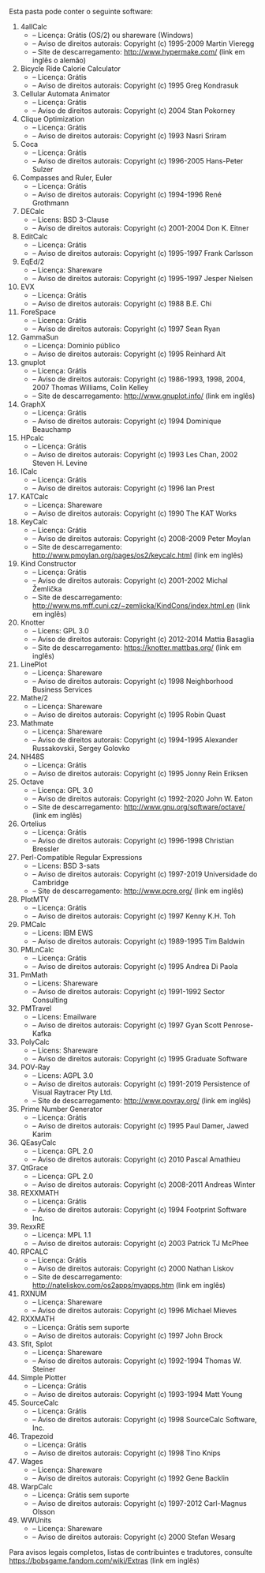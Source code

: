 ﻿Esta pasta pode conter o seguinte software:

1. 4allCalc
   - – Licença: Grátis (OS/2) ou shareware (Windows)
   - – Aviso de direitos autorais: Copyright (c) 1995-2009 Martin Vieregg
   - – Site de descarregamento: http://www.hypermake.com/ (link em inglês o alemão)
2. Bicycle Ride Calorie Calculator
   - – Licença: Grátis
   - – Aviso de direitos autorais: Copyright (c) 1995 Greg Kondrasuk
3. Cellular Automata Animator
   - – Licença: Grátis
   - – Aviso de direitos autorais: Copyright (c) 2004 Stan Pokorney
4. Clique Optimization
   - – Licença: Grátis
   - – Aviso de direitos autorais: Copyright (c) 1993 Nasri Sriram
5. Coca
   - – Licença: Grátis
   - – Aviso de direitos autorais: Copyright (c) 1996-2005 Hans-Peter Sulzer
6. Compasses and Ruler, Euler
   - – Licença: Grátis
   - – Aviso de direitos autorais: Copyright (c) 1994-1996 René Grothmann
7. DECalc
   - – Licens: BSD 3-Clause
   - – Aviso de direitos autorais: Copyright (c) 2001-2004 Don K. Eitner
8. EditCalc
   - – Licença: Grátis
   - – Aviso de direitos autorais: Copyright (c) 1995-1997 Frank Carlsson
9. EqEd/2
   - – Licença: Shareware
   - – Aviso de direitos autorais: Copyright (c) 1995-1997 Jesper Nielsen
10. EVX
    - – Licença: Grátis
    - – Aviso de direitos autorais: Copyright (c) 1988 B.E. Chi
11. ForeSpace
    - – Licença: Grátis
    - – Aviso de direitos autorais: Copyright (c) 1997 Sean Ryan
12. GammaSun
    - – Licença: Dominio público
    - – Aviso de direitos autorais: Copyright (c) 1995 Reinhard Alt
13. gnuplot
    - – Licença: Grátis
    - – Aviso de direitos autorais: Copyright (c) 1986-1993, 1998, 2004, 2007 Thomas Williams, Colin Kelley
    - – Site de descarregamento: http://www.gnuplot.info/ (link em inglês)
14. GraphX
    - – Licença: Grátis
    - – Aviso de direitos autorais: Copyright (c) 1994 Dominique Beauchamp
15. HPcalc
    - – Licença: Grátis
    - – Aviso de direitos autorais: Copyright (c) 1993 Les Chan, 2002 Steven H. Levine
16. ICalc
    - – Licença: Grátis
    - – Aviso de direitos autorais: Copyright (c) 1996 Ian Prest
17. KATCalc
    - – Licença: Shareware
    - – Aviso de direitos autorais: Copyright (c) 1990 The KAT Works
18. KeyCalc
    - – Licença: Grátis
    - – Aviso de direitos autorais: Copyright (c) 2008-2009 Peter Moylan
    - – Site de descarregamento: http://www.pmoylan.org/pages/os2/keycalc.html (link em inglês)
19. Kind Constructor
    - – Licença: Grátis
    - – Aviso de direitos autorais: Copyright (c) 2001-2002 Michal Žemlička
    - – Site de descarregamento: http://www.ms.mff.cuni.cz/~zemlicka/KindCons/index.html.en (link em inglês)
20. Knotter
    - – Licens: GPL 3.0
    - – Aviso de direitos autorais: Copyright (c) 2012-2014 Mattia Basaglia
    - – Site de descarregamento: https://knotter.mattbas.org/ (link em inglês)
21. LinePlot
    - – Licença: Shareware
    - – Aviso de direitos autorais: Copyright (c) 1998 Neighborhood Business Services
22. Mathe/2
    - – Licença: Shareware
    - – Aviso de direitos autorais: Copyright (c) 1995 Robin Quast
23. Mathmate
    - – Licença: Shareware
    - – Aviso de direitos autorais: Copyright (c) 1994-1995 Alexander Russakovskii, Sergey Golovko
24. NH48S
    - – Licença: Grátis
    - – Aviso de direitos autorais: Copyright (c) 1995 Jonny Rein Eriksen
25. Octave
    - – Licença: GPL 3.0
    - – Aviso de direitos autorais: Copyright (c) 1992-2020 John W. Eaton
    - – Site de descarregamento: http://www.gnu.org/software/octave/ (link em inglês)
26. Ortelius
    - – Licença: Grátis
    - – Aviso de direitos autorais: Copyright (c) 1996-1998 Christian Bressler
27. Perl-Compatible Regular Expressions
    - – Licens: BSD 3-sats
    - – Aviso de direitos autorais: Copyright (c) 1997-2019 Universidade do Cambridge
    - – Site de descarregamento: http://www.pcre.org/ (link em inglês)
28. PlotMTV
    - – Licença: Grátis
    - – Aviso de direitos autorais: Copyright (c) 1997 Kenny K.H. Toh
29. PMCalc
    - – Licens: IBM EWS
    - – Aviso de direitos autorais: Copyright (c) 1989-1995 Tim Baldwin
30. PMLnCalc
    - – Licença: Grátis
    - – Aviso de direitos autorais: Copyright (c) 1995 Andrea Di Paola
31. PmMath
    - – Licens: Shareware
    - – Aviso de direitos autorais: Copyright (c) 1991-1992 Sector Consulting
32. PMTravel
    - – Licens: Emailware
    - – Aviso de direitos autorais: Copyright (c) 1997 Gyan Scott Penrose-Kafka
33. PolyCalc
    - – Licens: Shareware
    - – Aviso de direitos autorais: Copyright (c) 1995 Graduate Software
34. POV-Ray
    - – Licens: AGPL 3.0
    - – Aviso de direitos autorais: Copyright (c) 1991-2019 Persistence of Visual Raytracer Pty Ltd.
    - – Site de descarregamento: http://www.povray.org/ (link em inglês)
35. Prime Number Generator
    - – Licença: Grátis
    - – Aviso de direitos autorais: Copyright (c) 1995 Paul Damer, Jawed Karim
36. QEasyCalc
    - – Licença: GPL 2.0
    - – Aviso de direitos autorais: Copyright (c) 2010 Pascal Amathieu
37. QtGrace
    - – Licença: GPL 2.0
    - – Aviso de direitos autorais: Copyright (c) 2008-2011 Andreas Winter
38. REXXMATH
    - – Licença: Grátis
    - – Aviso de direitos autorais: Copyright (c) 1994 Footprint Software Inc.
39. RexxRE
    - – Licença: MPL 1.1
    - – Aviso de direitos autorais: Copyright (c) 2003 Patrick TJ McPhee
40. RPCALC
    - – Licença: Grátis
    - – Aviso de direitos autorais: Copyright (c) 2000 Nathan Liskov
    - – Site de descarregamento: http://nateliskov.com/os2apps/myapps.htm (link em inglês)
41. RXNUM
    - – Licença: Shareware
    - – Aviso de direitos autorais: Copyright (c) 1996 Michael Mieves
42. RXXMATH
    - – Licença: Grátis sem suporte
    - – Aviso de direitos autorais: Copyright (c) 1997 John Brock
43. Sfit, Splot
    - – Licença: Shareware
    - – Aviso de direitos autorais: Copyright (c) 1992-1994 Thomas W. Steiner
44. Simple Plotter
    - – Licença: Grátis
    - – Aviso de direitos autorais: Copyright (c) 1993-1994 Matt Young
45. SourceCalc
    - – Licença: Grátis
    - – Aviso de direitos autorais: Copyright (c) 1998 SourceCalc Software, Inc.
46. Trapezoid
    - – Licença: Grátis
    - – Aviso de direitos autorais: Copyright (c) 1998 Tino Knips
47. Wages
    - – Licença: Shareware
    - – Aviso de direitos autorais: Copyright (c) 1992 Gene Backlin
48. WarpCalc
    - – Licença: Grátis sem suporte
    - – Aviso de direitos autorais: Copyright (c) 1997-2012 Carl-Magnus Olsson
49. WWUnits
    - – Licença: Shareware
    - – Aviso de direitos autorais: Copyright (c) 2000 Stefan Wesarg

Para avisos legais completos, listas de contribuintes e tradutores, consulte https://bobsgame.fandom.com/wiki/Extras (link em inglês)